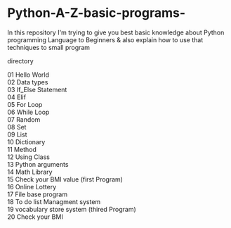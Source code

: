 # Python-A-Z-basic-programs-
In this repository I'm trying to give you best basic knowledge about Python programming Language to Beginners &amp; also explain how to use that techniques to small program  

directory

01 Hello World<br>
02 Data types<br>
03 If_Else Statement<br>
04 Elif <br>
05 For Loop <br>
06 While Loop <br>
07 Random <br>
08 Set <br>
09 List <br>
10 Dictionary <br>
11 Method <br>
12 Using Class <br>
13 Python arguments<br>
14 Math Library<br>
15 Check your BMI value (first Program)<br>
16 Online Lottery<br>
17 File base program<br>
18 To do list Managment system<br>
19 vocabulary store system (thired Program)<br>
20 Check your BMI<br>